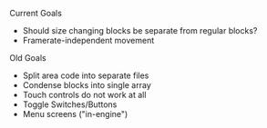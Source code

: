Current Goals
- Should size changing blocks be separate from regular blocks?
- Framerate-independent movement

Old Goals
- Split area code into separate files
- Condense blocks into single array
- Touch controls do not work at all
- Toggle Switches/Buttons
- Menu screens ("in-engine")